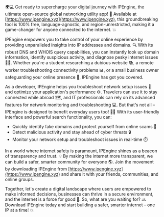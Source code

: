🌍💻 Get ready to supercharge your digital journey with IPEngine, the ultimate open-source global networking utility app! 🚀 Available at [https://www.ipengine.xyz](https://www.ipengine.xyz), this groundbreaking tool is 100% free, language-agnostic, and region-unrestricted, making it a game-changer for anyone connected to the internet. 💥

IPEngine empowers you to take control of your online experience by providing unparalleled insights into IP addresses and domains. 🔍 With its robust DNS and WHOIS query capabilities, you can instantly look up domain information, identify suspicious activity, and diagnose pesky internet issues 🕵️‍♀️. Whether you're a student researching a dubious website 📚, a remote worker troubleshooting connectivity problems 📊, or a small business owner safeguarding your online presence 💼, IPEngine has got you covered.

As a developer, IPEngine helps you troubleshoot network setup issues 🔧 and optimize your application's performance ⚙️. Travelers can use it to stay connected while abroad 🗺️, and IT professionals can rely on its advanced features for network monitoring and troubleshooting 💻. But that's not all – IPEngine is designed to benefit everyday users too! 👩‍💻 With its user-friendly interface and powerful search functionality, you can:

* Quickly identify fake domains and protect yourself from online scams 🚫
* Detect malicious activity and stay ahead of cyber threats 🔒
* Monitor your network setup and troubleshoot issues in real-time ⏱️

In a world where internet safety is paramount, IPEngine shines as a beacon of transparency and trust. 💡 By making the internet more transparent, we can build a safer, smarter community for everyone 🌎. Join the movement by downloading IPEngine from [https://www.ipengine.xyz](https://www.ipengine.xyz) and share it with your friends, communities, and online groups.

Together, let's create a digital landscape where users are empowered to make informed decisions, businesses can thrive in a secure environment, and the internet is a force for good 🌈. So, what are you waiting for? 🔜 Download IPEngine today and start building a safer, smarter internet – one IP at a time! 💥